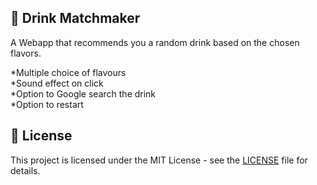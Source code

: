 ## 🍹 Drink Matchmaker

A Webapp that recommends you a random drink based on the chosen flavors.

*Multiple choice of flavours <br>
*Sound effect on click <br>
*Option to Google search the drink <br>
*Option to restart <br>


## 📄 License
This project is licensed under the MIT License - see the [LICENSE](LICENSE) file for details.